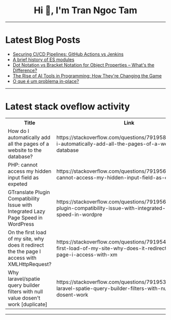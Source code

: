 <h1 align="center">Hi 👋, I'm Tran Ngoc Tam</h1>

---

# Latest Blog Posts 
<!-- BLOG-POST-LIST:START -->
- [Securing CI/CD Pipelines: GitHub Actions vs Jenkins](https://dev.to/ekirigwe/securing-cicd-pipelines-github-actions-vs-jenkins-1p2e)
- [A brief history of ES modules](https://dev.to/dodson/a-brief-history-of-es-modules-2fld)
- [Dot Notation vs Bracket Notation for Object Properties – What&#39;s the Difference?](https://dev.to/fahaddevs/dot-notation-vs-bracket-notation-for-object-properties-whats-the-difference-2i22)
- [The Rise of AI Tools in Programming: How They&#39;re Changing the Game](https://dev.to/techpulse55/the-rise-of-ai-tools-in-programming-how-theyre-changing-the-game-1m0b)
- [O que é um problema in-place?](https://dev.to/felipecezar01/o-que-e-um-problema-in-place-1op2)
<!-- BLOG-POST-LIST:END -->

---

# Latest stack oveflow activity
<table>
  <tr><th>Title</th><th>Link</th></tr>
  <!-- STACKOVERFLOW:START --><tr><td>How do I automatically add all the pages of a website to the database?</td><td>https://stackoverflow.com/questions/79195804/how-do-i-automatically-add-all-the-pages-of-a-website-to-the-database</td></tr><tr><td>PHP: cannot access my hidden input field as expeted</td><td>https://stackoverflow.com/questions/79195632/php-cannot-access-my-hidden-input-field-as-expeted</td></tr><tr><td>GTranslate Plugin Compatibility Issue with Integrated Lazy Page Speed in WordPress</td><td>https://stackoverflow.com/questions/79195630/gtranslate-plugin-compatibility-issue-with-integrated-lazy-page-speed-in-wordpre</td></tr><tr><td>On the first load of my site, why does it redirect the the page I access with XMLHttpRequest?</td><td>https://stackoverflow.com/questions/79195446/on-the-first-load-of-my-site-why-does-it-redirect-the-the-page-i-access-with-xm</td></tr><tr><td>Why laravel/spatie query builder filters with null value dosen&#39;t work [duplicate]</td><td>https://stackoverflow.com/questions/79195318/why-laravel-spatie-query-builder-filters-with-null-value-dosent-work</td></tr><!-- STACKOVERFLOW:END -->
</table>

---



